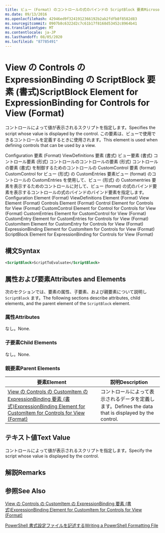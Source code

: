 ```yaml
---
title: ビュー (Format) のコントロールの式のバインドの ScriptBlock 要素Microsoft Docs
ms.date: 09/13/2016
ms.openlocfilehash: 42946ed9f3241912366192b2ab2fdfb8f8582d83
ms.sourcegitcommit: 0907b8c6322d2c7c61b17f8168d53452c8964b41
ms.translationtype: MT
ms.contentlocale: ja-JP
ms.lasthandoff: 08/05/2020
ms.locfileid: "87785491"
---
```

# <a name="scriptblock-element-for-expressionbinding-for-controls-for-view-format"></a><span data-ttu-id="86fe2-102">View の Controls の ExpressionBinding の ScriptBlock 要素 (書式)</span><span class="sxs-lookup"><span data-stu-id="86fe2-102">ScriptBlock Element for ExpressionBinding for Controls for View (Format)</span></span>

<span data-ttu-id="86fe2-103">コントロールによって値が表示されるスクリプトを指定します。</span><span class="sxs-lookup"><span data-stu-id="86fe2-103">Specifies the script whose value is displayed by the control.</span></span> <span data-ttu-id="86fe2-104">この要素は、ビューで使用できるコントロールを定義するときに使用されます。</span><span class="sxs-lookup"><span data-stu-id="86fe2-104">This element is used when defining controls that can be used by a view.</span></span>

<span data-ttu-id="86fe2-105">Configuration 要素 (Format) ViewDefinitions 要素 (書式) ビュー要素 (書式) コントロール要素 (形式) コントロールのコントロールの要素 (形式) コントロールの要素 (書式) を制御するためのコントロールの CustomControl 要素 (format) CustomControl for ビュー (形式) の CustomEntries 要素ビュー (format) のコントロールの CustomEntries を使用して、ビュー (形式) の Customentries 要素を表示するためのコントロールに対して、ビュー (format) の式のバインド要素を表示するコントロールの式のバインドのバインド要素を指定します。</span><span class="sxs-lookup"><span data-stu-id="86fe2-105">Configuration Element (Format) ViewDefinitions Element (Format) View Element (Format) Controls Element (Format) Control Element for Controls for View (Format) CustomControl Element for Control for Controls for View (Format) CustomEntries Element for CustomControl for View (Format) CustomEntry Element for CustomEntries for Controls for View (Format) CustomItem Element for CustomEntry for Controls for View (Format) ExpressionBinding Element for CustomItem for Controls for View (Format) ScriptBlock Element for ExpressionBinding for Controls for View (Format)</span></span>

## <a name="syntax"></a><span data-ttu-id="86fe2-106">構文</span><span class="sxs-lookup"><span data-stu-id="86fe2-106">Syntax</span></span>

```xml
<ScriptBlock>ScriptToEvaluate</ScriptBlock>
```

## <a name="attributes-and-elements"></a><span data-ttu-id="86fe2-107">属性および要素</span><span class="sxs-lookup"><span data-stu-id="86fe2-107">Attributes and Elements</span></span>

<span data-ttu-id="86fe2-108">次のセクションでは、要素の属性、子要素、および親要素について説明し `ScriptBlock` ます。</span><span class="sxs-lookup"><span data-stu-id="86fe2-108">The following sections describe attributes, child elements, and the parent element of the `ScriptBlock` element.</span></span>

### <a name="attributes"></a><span data-ttu-id="86fe2-109">属性</span><span class="sxs-lookup"><span data-stu-id="86fe2-109">Attributes</span></span>

<span data-ttu-id="86fe2-110">なし。</span><span class="sxs-lookup"><span data-stu-id="86fe2-110">None.</span></span>

### <a name="child-elements"></a><span data-ttu-id="86fe2-111">子要素</span><span class="sxs-lookup"><span data-stu-id="86fe2-111">Child Elements</span></span>

<span data-ttu-id="86fe2-112">なし。</span><span class="sxs-lookup"><span data-stu-id="86fe2-112">None.</span></span>

### <a name="parent-elements"></a><span data-ttu-id="86fe2-113">親要素</span><span class="sxs-lookup"><span data-stu-id="86fe2-113">Parent Elements</span></span>

|<span data-ttu-id="86fe2-114">要素</span><span class="sxs-lookup"><span data-stu-id="86fe2-114">Element</span></span>|<span data-ttu-id="86fe2-115">説明</span><span class="sxs-lookup"><span data-stu-id="86fe2-115">Description</span></span>|
|-------------|-----------------|
|[<span data-ttu-id="86fe2-116">View の Controls の CustomItem の ExpressionBinding 要素 (書式)</span><span class="sxs-lookup"><span data-stu-id="86fe2-116">ExpressionBinding Element for CustomItem for Controls for View (Format)</span></span>](./expressionbinding-element-for-customitem-for-controls-for-view-format.md)|<span data-ttu-id="86fe2-117">コントロールによって表示されるデータを定義します。</span><span class="sxs-lookup"><span data-stu-id="86fe2-117">Defines the data that is displayed by the control.</span></span>|

## <a name="text-value"></a><span data-ttu-id="86fe2-118">テキスト値</span><span class="sxs-lookup"><span data-stu-id="86fe2-118">Text Value</span></span>

<span data-ttu-id="86fe2-119">コントロールによって値が表示されるスクリプトを指定します。</span><span class="sxs-lookup"><span data-stu-id="86fe2-119">Specify the script whose value is displayed by the control.</span></span>

## <a name="remarks"></a><span data-ttu-id="86fe2-120">解説</span><span class="sxs-lookup"><span data-stu-id="86fe2-120">Remarks</span></span>

## <a name="see-also"></a><span data-ttu-id="86fe2-121">参照</span><span class="sxs-lookup"><span data-stu-id="86fe2-121">See Also</span></span>

[<span data-ttu-id="86fe2-122">View の Controls の CustomItem の ExpressionBinding 要素 (書式)</span><span class="sxs-lookup"><span data-stu-id="86fe2-122">ExpressionBinding Element for CustomItem for Controls for View (Format)</span></span>](./expressionbinding-element-for-customitem-for-controls-for-view-format.md)

[<span data-ttu-id="86fe2-123">PowerShell 書式設定ファイルを記述する</span><span class="sxs-lookup"><span data-stu-id="86fe2-123">Writing a PowerShell Formatting File</span></span>](./writing-a-powershell-formatting-file.md)

